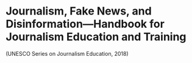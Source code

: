 # Journalism, Fake News, and Disinformation&mdash;Handbook for Journalism Education and Training 
(UNESCO Series on Journalism Education, 2018)
